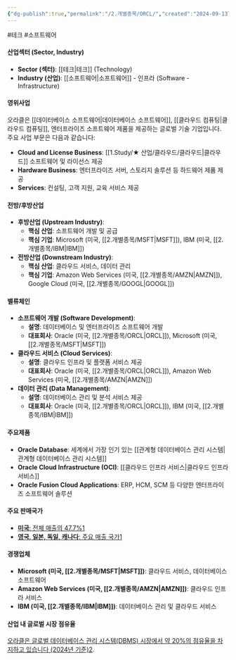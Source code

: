 ```yaml
---
{"dg-publish":true,"permalink":"/2.개별종목/ORCL/","created":"2024-09-13T10:33:26.771+09:00","updated":"2025-06-03T20:06:00.553+09:00"}
---
```


#테크 #소프트웨어

#### 산업섹터 (Sector, Industry)

- **Sector (섹터)**: [[테크\|테크]] (Technology)
- **Industry (산업)**: [[소프트웨어\|소프트웨어]] - 인프라 (Software - Infrastructure)

#### 영위사업

오라클은 [[데이터베이스 소프트웨어\|데이터베이스 소프트웨어]], [[클라우드 컴퓨팅\|클라우드 컴퓨팅]], 엔터프라이즈 소프트웨어 제품을 제공하는 글로벌 기술 기업입니다. 주요 사업 부문은 다음과 같습니다:

- **Cloud and License Business**: [[1.Study/★ 산업/클라우드/클라우드\|클라우드]] 소프트웨어 및 라이선스 제공
- **Hardware Business**: 엔터프라이즈 서버, 스토리지 솔루션 등 하드웨어 제품 제공
- **Services**: 컨설팅, 고객 지원, 교육 서비스 제공

#### 전방/후방산업

- **후방산업 (Upstream Industry)**:
    - **핵심 산업**: 소프트웨어 개발 및 공급
    - **핵심 기업**: Microsoft (미국, [[2.개별종목/MSFT\|MSFT]]), IBM (미국, [[2.개별종목/IBM\|IBM]])
- **전방산업 (Downstream Industry)**:
    - **핵심 산업**: 클라우드 서비스, 데이터 관리
    - **핵심 기업**: Amazon Web Services (미국, [[2.개별종목/AMZN\|AMZN]]), Google Cloud (미국, [[2.개별종목/GOOGL\|GOOGL]])

#### 밸류체인

- **소프트웨어 개발 (Software Development)**:
    - **설명**: 데이터베이스 및 엔터프라이즈 소프트웨어 개발
    - **대표회사**: Oracle (미국, [[2.개별종목/ORCL\|ORCL]]), Microsoft (미국, [[2.개별종목/MSFT\|MSFT]])
- **클라우드 서비스 (Cloud Services)**:
    - **설명**: 클라우드 인프라 및 플랫폼 서비스 제공
    - **대표회사**: Oracle (미국, [[2.개별종목/ORCL\|ORCL]]), Amazon Web Services (미국, [[2.개별종목/AMZN\|AMZN]])
- **데이터 관리 (Data Management)**:
    - **설명**: 데이터베이스 관리 및 분석 서비스 제공
    - **대표회사**: Oracle (미국, [[2.개별종목/ORCL\|ORCL]]), IBM (미국, [[2.개별종목/IBM\|IBM]])

#### 주요제품

- **Oracle Database**: 세계에서 가장 인기 있는 [[관계형 데이터베이스 관리 시스템\|관계형 데이터베이스 관리 시스템]]
- **Oracle Cloud Infrastructure (OCI)**: [[클라우드 인프라 서비스\|클라우드 인프라 서비스]]
- **Oracle Fusion Cloud Applications**: ERP, HCM, SCM 등 다양한 엔터프라이즈 소프트웨어 솔루션

#### 주요 판매국가

- [**미국**: 전체 매출의 47.7%](https://www.marketscreener.com/quote/stock/ORACLE-CORPORATION-13620698/company/)[1](https://www.marketscreener.com/quote/stock/ORACLE-CORPORATION-13620698/company/)
- [**영국, 일본, 독일, 캐나다**: 주요 매출 국가](https://www.marketscreener.com/quote/stock/ORACLE-CORPORATION-13620698/company/)[1](https://www.marketscreener.com/quote/stock/ORACLE-CORPORATION-13620698/company/)

#### 경쟁업체

- **Microsoft (미국, [[2.개별종목/MSFT\|MSFT]])**: 클라우드 서비스, 데이터베이스 소프트웨어
- **Amazon Web Services (미국, [[2.개별종목/AMZN\|AMZN]])**: 클라우드 인프라 서비스
- **IBM (미국, [[2.개별종목/IBM\|IBM]])**: 데이터베이스 관리 및 클라우드 서비스

#### 산업 내 글로벌 시장 점유율

[오라클은 글로벌 데이터베이스 관리 시스템(DBMS) 시장에서 약 20%의 점유율을 차지하고 있습니다 (2024년 기준)](https://www.marketscreener.com/quote/stock/ORACLE-CORPORATION-13620698/company/)[2](https://www.statista.com/topics/2509/oracle/).